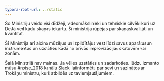 ```yaml
---
typora-root-url: ../static
---
```


Šo Ministriju veido visi dīdžeji, videomākslinieki un tehniskie cilvēki,kuri uz DeJā ved kādu skaņas iekārtu. Šī ministrija rūpējas par skaņaskvalitāti un kvantitāti. 

Šī Ministrija arī aicina mūziķus un izpildītājus vest līdzi savus aparātusun instrumentus un uzstāties kādā no brīvās improvizācijas skatuvēm vai zonām.

Šajā Ministrijā nav maiņas. Ja vēlies uzstāties un sadarboties, lūdzu,izmanto mūsu #noise_2018 kanālu Slack, laiinformētu par sevi un sazinātos ar Trokšņu ministru, kurš atbildēs uz taviemjautājumiem.
